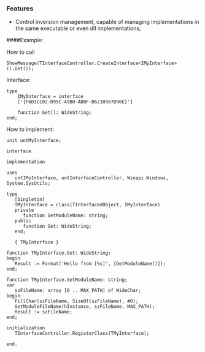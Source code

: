 ### Features

- Control inversion management, capable of managing implementations in the same executable or even dll implementations;

####Example:

How to call

    ShowMessage(TInterfaceController.CreateInterface<IMyInterface>().Get());
    
Interface:

	type
		IMyInterface = interface
		['{F6D3CC02-D95C-49B0-ADBF-D6210567D96E}']

		function Get(): WideString;
	end;

How to implement:

	unit untMyInterface;

	interface

	implementation

	uses
	   untIMyInterface, untInterfaceController, Winapi.Windows, System.SysUtils;

	type
	   [Singleton]
	   TMyInterface = class(TInterfacedObject, IMyInterface)
	   private
		  function GetModuleName: string;
	   public
		  function Get: WideString;
	   end;

	   { TMyInterface }

	function TMyInterface.Get: WideString;
	begin
	   Result := Format('Hello from [%s]', [GetModuleName()]);
	end;

	function TMyInterface.GetModuleName: string;
	var
	   szFileName: array [0 .. MAX_PATH] of WideChar;
	begin
	   FillChar(szFileName, SizeOf(szFileName), #0);
	   GetModuleFileName(hInstance, szFileName, MAX_PATH);
	   Result := szFileName;
	end;

	initialization
	   TInterfaceController.RegisterClass(TMyInterface);

	end.
